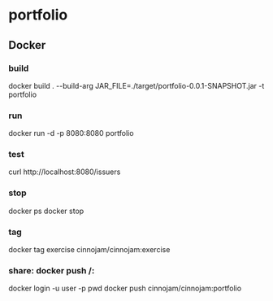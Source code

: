 # portfolio
## Docker
### build
docker build . --build-arg JAR_FILE=./target/portfolio-0.0.1-SNAPSHOT.jar -t portfolio
### run
docker run -d -p 8080:8080 portfolio
### test
curl http://localhost:8080/issuers
### stop
docker ps
docker stop <container id>
### tag
docker tag exercise cinnojam/cinnojam:exercise
### share: docker push <user name>/<repo name>:<tag name>
docker login -u user -p pwd
docker push cinnojam/cinnojam:portfolio
